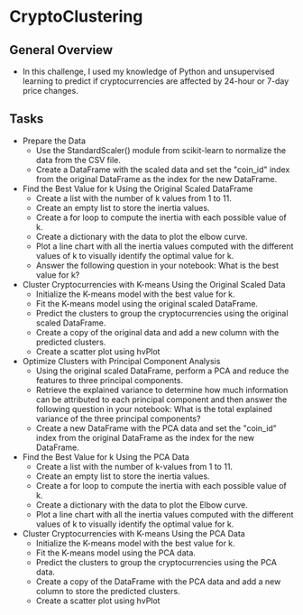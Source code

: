 # CryptoClustering
## General Overview
- In this challenge, I used my knowledge of Python and unsupervised learning to predict if cryptocurrencies are affected by 24-hour or 7-day price changes.
## Tasks
- Prepare the Data
    - Use the StandardScaler() module from scikit-learn to normalize the data from the CSV file.
    - Create a DataFrame with the scaled data and set the "coin_id" index from the original DataFrame as the index for the new DataFrame.
- Find the Best Value for k Using the Original Scaled DataFrame
    - Create a list with the number of k values from 1 to 11.
    - Create an empty list to store the inertia values.
    - Create a for loop to compute the inertia with each possible value of k.
    - Create a dictionary with the data to plot the elbow curve.
    - Plot a line chart with all the inertia values computed with the different values of k to visually identify the optimal value for k.
    - Answer the following question in your notebook: What is the best value for k?
- Cluster Cryptocurrencies with K-means Using the Original Scaled Data
    - Initialize the K-means model with the best value for k.
    - Fit the K-means model using the original scaled DataFrame.
    - Predict the clusters to group the cryptocurrencies using the original scaled DataFrame.
    - Create a copy of the original data and add a new column with the predicted clusters.
    - Create a scatter plot using hvPlot
- Optimize Clusters with Principal Component Analysis
    - Using the original scaled DataFrame, perform a PCA and reduce the features to three principal components.
    - Retrieve the explained variance to determine how much information can be attributed to each principal component and then answer the following question in your notebook: What is the total explained variance of the three principal components?
    - Create a new DataFrame with the PCA data and set the "coin_id" index from the original DataFrame as the index for the new DataFrame.
- Find the Best Value for k Using the PCA Data
    - Create a list with the number of k-values from 1 to 11.
    - Create an empty list to store the inertia values.
    - Create a for loop to compute the inertia with each possible value of k.
    - Create a dictionary with the data to plot the Elbow curve.
    - Plot a line chart with all the inertia values computed with the different values of k to visually identify the optimal value for k.
- Cluster Cryptocurrencies with K-means Using the PCA Data
    - Initialize the K-means model with the best value for k.
    - Fit the K-means model using the PCA data.
    - Predict the clusters to group the cryptocurrencies using the PCA data.
    - Create a copy of the DataFrame with the PCA data and add a new column to store the predicted clusters.
    - Create a scatter plot using hvPlot